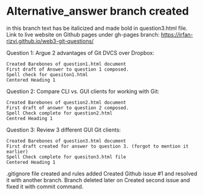 # Alternative_answer branch created
in this branch text has be italicized and made bold in question3.html file.
Link to live website on Github pages under gh-pages branch:
https://irfan-rizvi.github.io/web3-git-questions/

Question 1:
Argue 2 advantages of Git DVCS over Dropbox:

	Created Barebones of question1.html document
	First draft of Answer to question 1 composed.
	Spell check for quesiton1.html
	Centered Heading 1
Question 2:
Compare CLI vs. GUI clients for working with Git:

	Created Barebones of question2.html document
	First draft of answer to question 2 composed.
	Spell Check complete for question2.html
	Centred Heading 1
Question 3:
Review 3 different GUI Git clients:

	Created Barebones of question3.html document
	First draft created for answer to question 3. (forgot to mention it earlier)
	Spell Check complete for quesiton3.html file	
	Centered Heading 1
.gitignore file created and rules added
Created Github issue #1 and resolved it with another branch. Branch deleted later on
Created second issue and fixed it with commit command.


